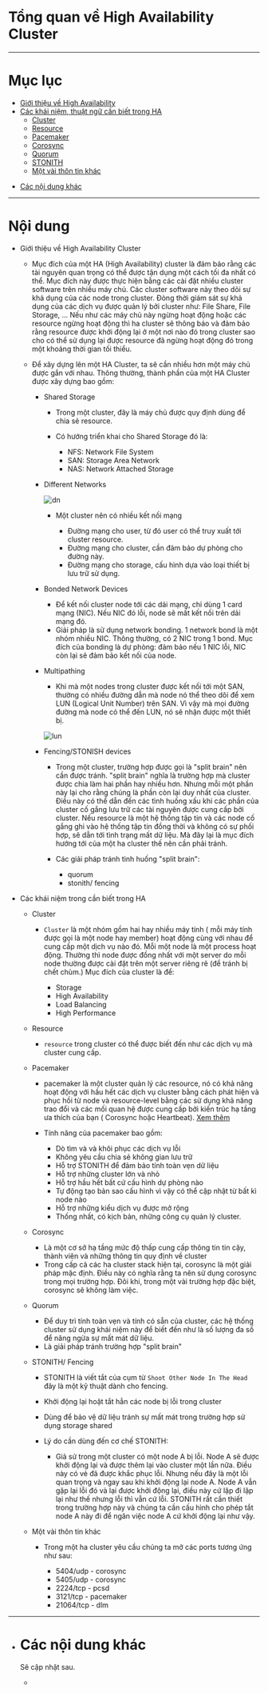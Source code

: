 # Tổng quan về High Availability Cluster

___


# Mục lục

+ [Giới thiệu về High Availability](#whatis-ha)
+ [Các khái niệm, thuật ngữ cần biết trong HA](#concepts)
	+ [Cluster](#whatis-cl)
	+ [Resource](#resource)
	+ [Pacemaker](#pacemaker)
	+ [Corosync](#corosync)
	+ [Quorum](#quorum)
	+ [STONITH](#stonith)
	+ [Một vài thôn tin khác](#others-concept)
- [Các nội dung khác](#content-others)

___

# Nội dung

- <a name="whatis-ha">Giới thiệu về High Availability Cluster</a>

	- Mục đích của một HA (High Availability) cluster là đảm bảo rằng các tài nguyên quan trọng có thể được tận dụng một cách tối đa nhất có thể. Mục đích này được thực hiện bằng các cài đặt nhiều cluster software trên nhiều máy chủ. Các cluster software này theo dõi sự khả dụng của các node trong cluster.	Đòng thời giám sát sự khả dụng của các dịch vụ được quản lý bởi cluster như: File Share, File Storage, ... Nếu như các máy chủ này ngừng hoạt động hoặc các resource ngừng hoạt động thì ha cluster sẽ thông báo và đảm bảo rằng resource được khởi động lại ở một nơi nào đó trong cluster sao cho có thể sử dụng lại được resource đã ngừng hoạt động đó trong một khoảng thời gian tối thiểu.

	- Để xây dựng lên một HA Cluster, ta sẽ cần nhiều hơn một máy chủ được gắn với nhau. Thông thường, thành phần của một HA Cluster được xây dựng bao gồm:

		- Shared Storage

			+ Trong một cluster, đây là máy chủ được quy định dùng để chia sẻ resource. 
			+ Có  hướng triển khai cho Shared Storage đó là:

				- NFS: Network File System
				- SAN: Storage Area Network
				- NAS: Network Attached Storage

		- Different Networks 

			![dn](../images/dn.png)

			+ Một cluster nên có nhiều kết nối mạng

				- Đường mạng cho user, từ đó user có thể truy xuất tới cluster resource.
				- Đường mạng cho cluster, cần đảm bảo dự phòng cho đường này.
				- Đường mạng cho storage, cấu hình dựa vào loại thiết bị lưu trữ sử dụng.

		- Bonded Network Devices

			- Để kết nối cluster node tới các dải mạng, chỉ dùng 1 card mạng (NIC). Nếu NIC đó lỗi, node sẽ mất kết nối trên dải mạng đó.
			- Giải pháp là sử dụng network bonding. 1 network bond là một nhóm nhiều NIC. Thông thường, có 2 NIC trong 1 bond. Mục đích của bonding là dự phòng: đảm bảo nếu 1 NIC lỗi, NIC còn lại sẽ đảm bảo kết nối của node.

		- Multipathing

			- Khi mà một nodes trong cluster được kết nối tới một SAN, thường có nhiều đường dẫn mà node nó thể theo dõi để xem LUN (Logical Unit Number) trên SAN. Vì vậy mà mọi đường đường mà node có thể đến LUN, nó sẽ nhận được một thiết bị. 

			![lun](../images/lun.png)


		- Fencing/STONISH devices
			
			- Trong một cluster, trường hợp được gọi là "split brain" nên cần được tránh. "split brain" nghĩa là trường hợp mà cluster được chia làm hai phần hay nhiều hơn. Nhưng mỗi một phần này lại cho rằng chúng là phần còn lại duy nhất của cluster. Điều này có thể dẫn đến các tình huống xấu khi các phần của cluster cố gắng lưu trữ các tài nguyên được cung cấp bởi cluster. Nếu resource là một hệ thống tập tin và các node cố gắng ghi vào hệ thống tập tin đồng thời và không có sự phối hợp, sẽ dẫn tới tình trạng mất dữ liệu. Mà đây lại là mục đích hướng tới của một ha cluster thế nên cần phải tránh.

			- Các giải pháp tránh tình huống "split brain":

				+ quorum
				+ stonith/ fencing


- <a name="concepts">Các khái niệm trong cần biết trong HA</a>
	
	- <a name="whatis-cl">Cluster</a>

		- `Cluster` là một nhóm gồm hai hay nhiều máy tính ( mỗi máy tính được gọi là một node hay member) hoạt động cùng với nhau để cung cấp một dịch vụ nào đó. Mỗi một node là một process hoạt động. Thường thì node được đồng nhất với một server do mỗi node thường được cài đặt trên một server riêng rẽ (để tránh bị chết chùm.) Mục đích của cluster là để:

			+ Storage
			+ High Availability
			+ Load Balancing
			+ High Performance

	- <a name="resource">Resource</a>

		- `resource` trong cluster có thể được biết đến như các dịch vụ mà cluster cung cấp.

	- <a name="pacemaker">Pacemaker</a>

		- pacemaker là một cluster quản lý các resource, nó có khả năng hoạt động với hầu hết các dịch vụ cluster bằng cách phát hiện và phục hồi từ node và resource-level bằng các sử dụng khả năng trao đổi và các mối quan hệ được cung cấp bởi kiến trúc hạ tầng ưa thích của bạn ( Corosync hoặc Heartbeat). [Xem thêm](pacemaker-overview.md)

		- Tính năng của pacemaker bao gồm:

			+ Dò tìm và và khôi phục các dịch vụ lỗi
			+ Không yêu cầu chia sẻ không gian lưu trữ
			+ Hỗ trợ STONITH để đảm bảo tính toàn vẹn dữ liệu
			+ Hỗ trợ những cluster lớn và nhỏ
			+ Hỗ trợ hầu hết bất cứ cấu hình dự phòng nào
			+ Tự động tạo bản sao cấu hình vì vậy có thể cập nhật từ bất kì node nào
			+ Hỗ trợ những kiểu dịch vụ được mở rộng
			+ Thống nhất, có kịch bản, những công cụ quản lý cluster.

			

	- <a name="corosync">Corosync</a>

		+ Là một cơ sở hạ tầng mức độ thấp cung cấp thông tin tin cậy, thành viên và những thông tin quy định về cluster
		+ Trong cấp cả các ha cluster stack hiện tại, corosync là một giải pháp mặc định. Điều này có nghĩa rằng ta nên sử dụng corosync trong mọi trường hợp. Đôi khi, trong một vài trường hợp đặc biệt, corosync sẽ không làm việc.

	- <a name="quorum">Quorum</a>

		+ Để duy trì tính toàn vẹn và tính có sẵn của cluster, các hệ thống cluster sử dụng khái niệm này để biết đến như là số lượng đa số để năng ngừa sự mất mát dữ liệu.
		+ Là giải pháp tránh trường hợp "split brain"

	- <a name="stonith">STONITH/ Fencing</a>

		+ STONITH là viết tắt của cụm từ `Shoot Other Node In The Head` đây là một kỹ thuật dành cho fencing.
		+ Khởi động lại hoặt tắt hẳn các node bị lỗi trong cluster
		+ Dùng để bảo vệ dữ liệu tránh sự mất mát trong trường hợp sử dụng storage shared
		+ Lý do cần dùng đến cơ chế STONITH:

			- Giả sử trong một cluster có một node A bị lỗi. Node A sẽ được khởi động lại và được thêm lại vào cluster một lần nữa. Điều này có vẻ đã được khắc phục lỗi. Nhưng nếu đây là một lỗi quan trọng và ngay sau khi khởi động lại node A. Node A vẫn gặp lại lỗi đó và lại được khởi động lại, điều này cứ lặp đi lặp lại như thế nhưng lỗi thì vẫn cứ lỗi. STONITH rất cần thiết trong trường hợp này và chúng ta cần cấu hình cho phép tắt node A này đi để ngăn việc node A cứ khởi động lại như vậy. 

	- <a name="others-concept">Một vài thôn tin khác</a>

		+ Trong một ha cluster yêu cầu chúng ta mở các ports tương ứng như sau:

			- 5404/udp - corosync
			- 5405/udp - corosync
			- 2224/tcp - pcsd
			- 3121/tcp - pacemaker
			- 21064/tcp - dlm
___

- # <a name="content-others">Các nội dung khác</a>

	Sẽ cập nhật sau.

	+ [](#)